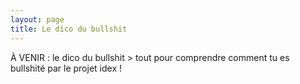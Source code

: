 ```yaml
---
layout: page
title: Le dico du bullshit
---
```


À VENIR : le dico du bullshit > tout pour comprendre comment tu es bullshité par le projet idex !